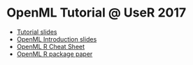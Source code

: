 OpenML Tutorial @ UseR 2017
========
- [Tutorial slides](http://openml.github.io/articles/slides/useR2017_tutorial/slides_tutorial.html)
- [OpenML Introduction slides](https://github.com/openml/articles/blob/master/slides/useR2017_tutorial/OpenML%20Introduction.pdf)
- [OpenML R Cheat Sheet](https://github.com/openml/openml-r/blob/master/vignettes/openml-cheatsheet.pdf)
- [OpenML R package paper](https://arxiv.org/abs/1701.01293)
